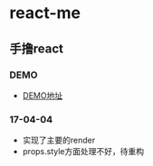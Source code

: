 # react-me
## 手撸react

### DEMO
* [DEMO地址](https://czy0729.github.io/react-me/)

### 17-04-04
* 实现了主要的render
* props.style方面处理不好，待重构